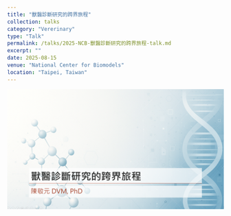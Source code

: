 ```yaml
---
title: "獸醫診斷研究的跨界旅程"
collection: talks
category: "Vererinary"
type: "Talk"
permalink: /talks/2025-NCB-獸醫診斷研究的跨界旅程-talk.md
excerpt: ""
date: 2025-08-15
venue: "National Center for Biomodels"
location: "Taipei, Taiwan"
---
```


![20250815 NCB](../images/20250815-ncb-talk.png)

<!--<img src='/images/20250815-ncb-talk.png' alt='20250815 NCB' style='max-width: 60%; border-radius: 10px;'>-->
